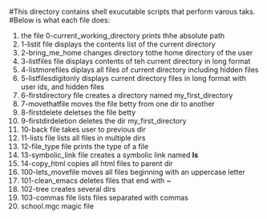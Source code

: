 #This directory contains shell exucutable scripts that perform varous taks.
#Below is what each file does:
1. the file 0-current_working_directory prints thhe absolute path
2. 1-listit file displays the contents list of the current directory
3. 2-bring_me_home changes directory tothe home directory of the user
4. 3-listfiles file displays contents of teh current directory in long format
5. 4-listmorefiles diplays all files of current directory including hidden files
6. 5-listfilesdigitonly displays current directory files in long format with user ids, and hidden files
7. 6-firstdirectory file creates a directory named my_first_directory
8. 7-movethatfile moves the file betty from one dir to another
9. 8-firstdelete deletses the file betty
10. 9-firstdirdeletion deletes the dir my_first_directory
11. 10-back file takes user to previous dir
12. 11-lists file lists all files in multiple dirs
13. 12-file_type file prints the type of a file
14. 13-symbolic_link file creates a symbolic link named __ls__
15. 14-copy_html copies all html files to parent dir
16. 100-lets_movefile moves all files beginning with an uppercase letter
17. 101-clean_emacs deletes files that end with ~
18. 102-tree creates several dirs
19. 103-commas file lists files separated with commas
20. school.mgc magic file


